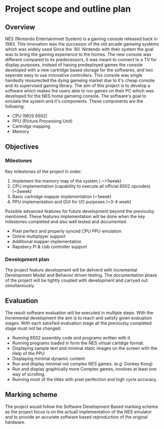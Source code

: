 # Project scope and outline plan

## Overview
NES (Nintendo Entertainmnet System) is a gaming console released back in 1983. This innovation was the successor of the old arcade gameing systems which was widely used Since the '80. Nintendo with their system the goal was to bring the gaming experience to the homes. The new console was different compared to its predecessors, it was meant to connect to a TV for display purposes, instead of having predeployed games the console developed with a new cartridge based storage for the softwares, and two seperate easy to use innovative controllers.
This console was single handedly ressurected the dying gameing market due to it's cheap console and its supervised gaming library.
The aim of this project is to develop a software which makes the users able to run games on their PC which was developed for the NES home gameing console. The software's goal to emulate the system and it's components. These components are the following:

* CPU (MOS 6502)
* PPU (Picture Processing Unit)
* Cartridge mapping
* Memory

## Objectives

### Milestones

Key milestones of the project in order:

1. Implement the memory map of the system ( ~>1week)
2. CPU implementation (capability to execute all official 6502 opcodes) (~3week)
3. Basic cartridge mapper implementation (~1week)
4. PPU implementation and GUI for I/O purposes (~3-4 week)

Possible advanced features for future development beyond the previoulsy mentioned.
These features implementation will be done when the key milestones completed and also well tested and documented.

* Pixel perfect and properly synced CPU PPU emulation
* Online multiplayer support
* Additional mapper implementation
* Rapsbery Pi & Usb controller support

### Development plan

The project feature development will be deliverd with Incremental Development Model and Behavior driven testing.
The documentation phase of the project will be tightly coupled with development and carryed out simultaniously.

## Evaluation

The result software evaluation will be executed in multiple steps. With the Incremental development the aim is to reach and satisfy given evaluation stages. With each satisfied evaluation stage all the previoulsy completed stage must not be changed.

* Running 6502 assembly code and programs written with it.
* Running programs loaded in form the NES virtual cartdige format.
* Displaying sample text and minimal static images on the screen with the Help of the PPU
* Displaying minimal dynamic content
* Run and display minimal not complex NES games. (e.g. Donkey Kong)
* Run and display graphically more Complex games, involves at least one way of scrolling.
* Running most of the titles with pixel perfection and high cycle accuracy.

## Marking scheme

The project would follow the Software Development Based marking scheme as the project focus is on the actuall implementation of the NES emulator and to provide an accurate software based reproduction of the original hardware. 



